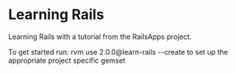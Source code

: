 Learning Rails
==

Learning Rails with a tutorial from the RailsApps project.

To get started run:
rvm use 2.0.0@learn-rails --create
to set up the appropriate project specific gemset